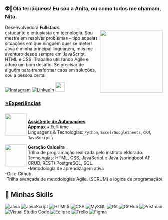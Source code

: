 


### 👽👾Olá terráqueos! Eu sou a Anita, ou como todos me chamam, Nita.
  
Desenvolvedora <strong>Fullstack</strong>.<br>
estudante e entusiasta em tecnologia.
<img src="https://github.com/user-attachments/assets/86e8b2e6-8bfe-4ef0-9c83-fa5392cfff40" min-width="200px" max-width="200px" width="200px" align="right">
Sou mestre em resolver problemas – tipo aquelas situações em que ninguém quer se meter! 
Java é minha principal linguagem, mas me aventuro desde sempre em JavaScript, HTML e CSS.
Trabalho utilizando Agile e adoro um bom desafio. Se precisar de alguém para transformar caos em soluções, sou a pessoa certa!


<p align="left"> 


[![Instagram](https://img.shields.io/badge/Instagram-E4405F?style=for-the-badge&logo=instagram&logoColor=white)](https://www.instagram.com/anitaeverywhere_/)
[![Linkedin](https://img.shields.io/badge/LinkedIn-0077B5?style=for-the-badge&logo=linkedin&logoColor=white)](https://www.linkedin.com/in/anitasampaio-dev-fullstack/)
<a href="mailto:julia.anitasampaio@gmail.com">
<img src="https://media.tenor.com/kXp0f-dmTXAAAAAi/%E6%94%B6%E5%88%B0-%E5%B7%A5%E4%BD%9C.gif" width="30px" />


</p>
<p align="left"> 
  
### ⭐Experiências

<img src="https://github.com/user-attachments/assets/705b9c43-5299-4b06-95b3-7d555a1a4dfe" align="left" width="70px" min-width="70px" max-width="70px">\
**Assistente de Automações** \
[**Appmax**](https://appmax.com.br//) • Full-time \
Linguagens & Tecnologias: `Python`, `Excel/GoogleSheets`, `CRM`, `JavaScript` \
</p>

<p align="left"> 

<img src="https://github.com/user-attachments/assets/bd322093-828f-49de-b213-e7275deeb289" align="left" width="70px" min-width="70px" max-width="70px">

**Geração Caldeira** \
Trilha de programação realizada pelo instituto eldorado. \
Tecnologias: HTML, CSS, JavaScript e Java (springboot API CRUD, REST) PostgreSQL, SQL. \
-Metodologia de aprendizagem ativa\
        -Git e Github. \
        -Trilha avançada de metodologias Agile. (SCRUM) e lógica de programação\

</p>


## 🚀 Minhas Skills


![Java](https://img.shields.io/badge/-Java-333333?style=flat&logo=Java&logoColor=007396)
![JavaScript](https://img.shields.io/badge/-JavaScript-333333?style=flat&logo=javascript)
![HTML5](https://img.shields.io/badge/-HTML5-333333?style=flat&logo=HTML5)
![CSS](https://img.shields.io/badge/-CSS-333333?style=flat&logo=CSS3&logoColor=1572B6)
![MySQL](https://img.shields.io/badge/-MySQL-333333?style=flat&logo=mysql)
![Git](https://img.shields.io/badge/-Git-333333?style=flat&logo=git)
![GitHub](https://img.shields.io/badge/-GitHub-333333?style=flat&logo=github)
![Postman](https://img.shields.io/badge/-Postman-333333?style=flat&logo=postman)
![Visual Studio Code](https://img.shields.io/badge/-Visual%20Studio%20Code-333333?style=flat&logo=visual-studio-code&logoColor=007ACC)
![Eclipse](https://img.shields.io/badge/-Eclipse-333333?style=flat&logo=eclipse-ide&logoColor=2C2255)
![Trello](https://img.shields.io/badge/-Trello-333333?style=flat&logo=trello&logoColor=007ACC)
![Figma](https://img.shields.io/badge/-Figma-333333?style=flat&logo=figma&logoColor=007ACC)

</p>


